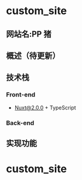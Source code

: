 # custom_site

## 网站名:PP 猪

## 概述（待更新）

## 技术栈

### Front-end

- Nuxt@2.0.0 + TypeScript

### Back-end

## 实现功能

# custom_site

